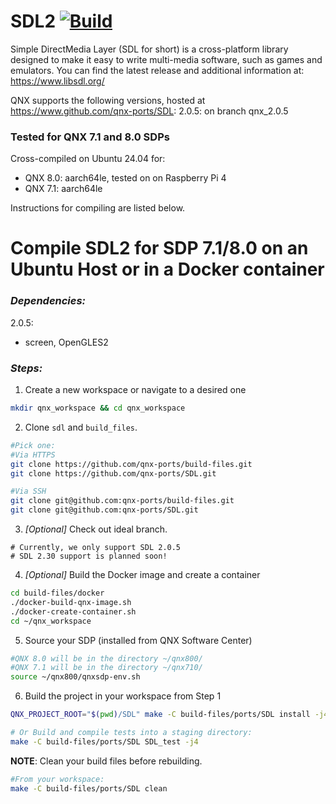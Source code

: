 # SDL2 [![Build](https://github.com/qnx-ports/build-files/actions/workflows/SDL.yml/badge.svg)](https://github.com/qnx-ports/build-files/actions/workflows/SDL.yml)

Simple DirectMedia Layer (SDL for short) is a cross-platform library designed to make it easy to write multi-media software, such as games and emulators.
You can find the latest release and additional information at: https://www.libsdl.org/

QNX supports the following versions, hosted at https://www.github.com/qnx-ports/SDL:
2.0.5: on branch qnx_2.0.5

### Tested for QNX 7.1 and 8.0 SDPs
Cross-compiled on Ubuntu 24.04 for:
- QNX 8.0: aarch64le, tested on on Raspberry Pi 4
- QNX 7.1: aarch64le

Instructions for compiling are listed below.

# Compile SDL2 for SDP 7.1/8.0 on an Ubuntu Host or in a Docker container
### *Dependencies:*
2.0.5: 
- screen, OpenGLES2

### *Steps:*
1. Create a new workspace or navigate to a desired one
```bash
mkdir qnx_workspace && cd qnx_workspace
```

2. Clone `sdl` and `build_files`. 
```bash
#Pick one:
#Via HTTPS
git clone https://github.com/qnx-ports/build-files.git
git clone https://github.com/qnx-ports/SDL.git

#Via SSH
git clone git@github.com:qnx-ports/build-files.git
git clone git@github.com:qnx-ports/SDL.git
```

3. *[Optional]* Check out ideal branch.
```
# Currently, we only support SDL 2.0.5
# SDL 2.30 support is planned soon!
```

4. *[Optional]* Build the Docker image and create a container
```bash
cd build-files/docker
./docker-build-qnx-image.sh
./docker-create-container.sh
cd ~/qnx_workspace
```

5. Source your SDP (installed from QNX Software Center)
```bash
#QNX 8.0 will be in the directory ~/qnx800/
#QNX 7.1 will be in the directory ~/qnx710/
source ~/qnx800/qnxsdp-env.sh
```

6. Build the project in your workspace from Step 1
```bash
QNX_PROJECT_ROOT="$(pwd)/SDL" make -C build-files/ports/SDL install -j4

# Or Build and compile tests into a staging directory:
make -C build-files/ports/SDL SDL_test -j4
```

**NOTE**: Clean your build files before rebuilding.
```bash
#From your workspace:
make -C build-files/ports/SDL clean
```
